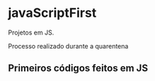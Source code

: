 # javaScriptFirst

Projetos em JS.   

Processo realizado durante a quarentena      
   
## Primeiros códigos feitos em JS 
<br>    
  
 
  


   
 
